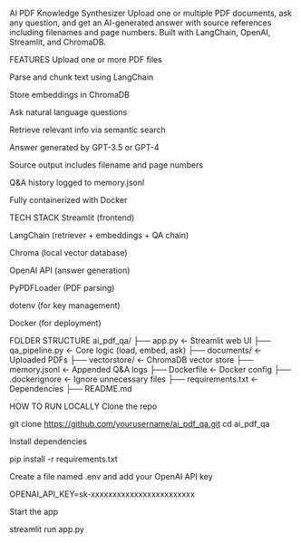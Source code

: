 AI PDF Knowledge Synthesizer
Upload one or multiple PDF documents, ask any question, and get an AI-generated answer with source references including filenames and page numbers. Built with LangChain, OpenAI, Streamlit, and ChromaDB.

FEATURES
Upload one or more PDF files

Parse and chunk text using LangChain

Store embeddings in ChromaDB

Ask natural language questions

Retrieve relevant info via semantic search

Answer generated by GPT-3.5 or GPT-4

Source output includes filename and page numbers

Q&A history logged to memory.jsonl

Fully containerized with Docker

TECH STACK
Streamlit (frontend)

LangChain (retriever + embeddings + QA chain)

Chroma (local vector database)

OpenAI API (answer generation)

PyPDFLoader (PDF parsing)

dotenv (for key management)

Docker (for deployment)

FOLDER STRUCTURE
ai_pdf_qa/
├── app.py ← Streamlit web UI
├── qa_pipeline.py ← Core logic (load, embed, ask)
├── documents/ ← Uploaded PDFs
├── vectorstore/ ← ChromaDB vector store
├── memory.jsonl ← Appended Q&A logs
├── Dockerfile ← Docker config
├── .dockerignore ← Ignore unnecessary files
├── requirements.txt ← Dependencies
├── README.md

HOW TO RUN LOCALLY
Clone the repo

git clone https://github.com/yourusername/ai_pdf_qa.git
cd ai_pdf_qa

Install dependencies

pip install -r requirements.txt

Create a file named .env and add your OpenAI API key

OPENAI_API_KEY=sk-xxxxxxxxxxxxxxxxxxxxxxxx

Start the app

streamlit run app.py

